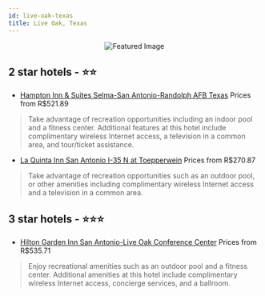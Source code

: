 ```yaml
---
id: live-oak-texas
title: Live Oak, Texas
---
```


<center><img src="https://i.travelapi.com/hotels/5000000/4890000/4889000/4888925/ef4f62e8_z.jpg" alt="Featured Image" /></center>


##  2 star hotels - ⭐️⭐️

-    [Hampton Inn & Suites Selma-San Antonio-Randolph AFB Texas](https://us.hurb.com/hotels/live-oak/hampton-inn-suites-selma-san-antonio-randolph-afb-texas-JNP-JP794976?cmp=18055) Prices from R$521.89
   > Take advantage of recreation opportunities including an indoor pool and a fitness center. Additional features at this hotel include complimentary wireless Internet access, a television in a common area, and tour/ticket assistance.
-    [La Quinta Inn San Antonio I-35 N at Toepperwein](https://us.hurb.com/hotels/live-oak/la-quinta-inn-san-antonio-i-35-n-at-toepperwein-JNP-JP199609?cmp=18055) Prices from R$270.87
   > Take advantage of recreation opportunities such as an outdoor pool, or other amenities including complimentary wireless Internet access and a television in a common area.

##  3 star hotels - ⭐️⭐️⭐️

-    [Hilton Garden Inn San Antonio-Live Oak Conference Center](https://us.hurb.com/hotels/live-oak/hilton-garden-inn-san-antonio-live-oak-conference-center-JNP-JP269701?cmp=18055) Prices from R$535.71
   > Enjoy recreational amenities such as an outdoor pool and a fitness center. Additional amenities at this hotel include complimentary wireless Internet access, concierge services, and a ballroom.
